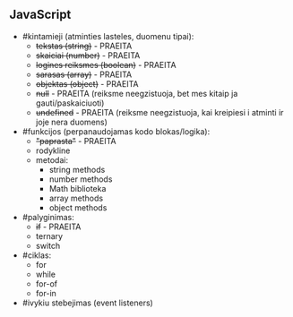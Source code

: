 ## JavaScript

-   #kintamieji (atminties lasteles, duomenu tipai):
    -   ~~tekstas (string)~~ - PRAEITA
    -   ~~skaiciai (number)~~ - PRAEITA
    -   ~~logines reiksmes (boolean)~~ - PRAEITA
    -   ~~sarasas (array)~~ - PRAEITA
    -   ~~objektas (object)~~ - PRAEITA
    -   ~~null~~ - PRAEITA (reiksme neegzistuoja, bet mes kitaip ja gauti/paskaiciuoti)
    -   ~~undefined~~ - PRAEITA (reiksme neegzistuoja, kai kreipiesi i atminti ir joje nera duomens)
-   #funkcijos (perpanaudojamas kodo blokas/logika):
    -   ~~"paprasta"~~ - PRAEITA
    -   rodykline
    -   metodai:
        -   string methods
        -   number methods
        -   Math biblioteka
        -   array methods
        -   object methods
-  #palyginimas:
    - ~~if~~ - PRAEITA
    -   ternary
    -   switch
-   #ciklas:
    -   for
    -   while
    -   for-of
    -   for-in
-   #ivykiu stebejimas (event listeners)